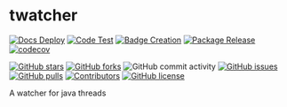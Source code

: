 # twatcher

[![Docs Deploy](https://github.com/hansbug/twatcher/workflows/Docs%20Deploy/badge.svg)](https://github.com/hansbug/twatcher/actions?query=workflow%3A%22Docs+Deploy%22)
[![Code Test](https://github.com/hansbug/twatcher/workflows/Code%20Test/badge.svg)](https://github.com/hansbug/twatcher/actions?query=workflow%3A%22Code+Test%22)
[![Badge Creation](https://github.com/hansbug/twatcher/workflows/Badge%20Creation/badge.svg)](https://github.com/hansbug/twatcher/actions?query=workflow%3A%22Badge+Creation%22)
[![Package Release](https://github.com/hansbug/twatcher/workflows/Package%20Release/badge.svg)](https://github.com/hansbug/twatcher/actions?query=workflow%3A%22Package+Release%22)
[![codecov](https://codecov.io/gh/hansbug/twatcher/branch/main/graph/badge.svg?token=XJVDP4EFAT)](https://codecov.io/gh/hansbug/twatcher)

[![GitHub stars](https://img.shields.io/github/stars/hansbug/twatcher)](https://github.com/hansbug/twatcher/stargazers)
[![GitHub forks](https://img.shields.io/github/forks/hansbug/twatcher)](https://github.com/hansbug/twatcher/network)
![GitHub commit activity](https://img.shields.io/github/commit-activity/m/hansbug/twatcher)
[![GitHub issues](https://img.shields.io/github/issues/hansbug/twatcher)](https://github.com/hansbug/twatcher/issues)
[![GitHub pulls](https://img.shields.io/github/issues-pr/hansbug/twatcher)](https://github.com/hansbug/twatcher/pulls)
[![Contributors](https://img.shields.io/github/contributors/hansbug/twatcher)](https://github.com/hansbug/twatcher/graphs/contributors)
[![GitHub license](https://img.shields.io/github/license/hansbug/twatcher)](https://github.com/hansbug/twatcher/blob/master/LICENSE)

A watcher for java threads
